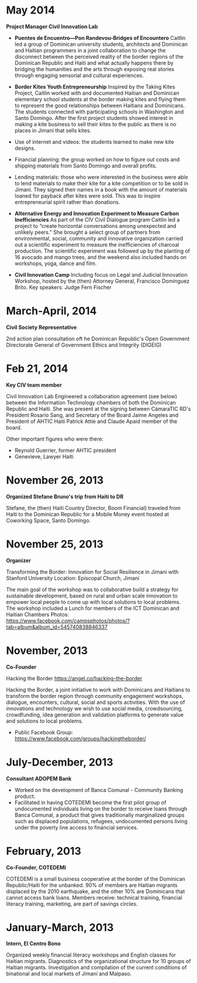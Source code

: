 # May 2014

**Project Manager Civil Innovation Lab**

* **Puentes de Encuentro—Pon Randevou-Bridges of Encountero**
Caitlin led a group of Dominican university students, architects and Dominican and Haitian programmers in a joint collaboration to change the disconnect between the perceived reality of the border regions of the Dominican Republic and Haiti and what actually happens there by bridging the humanities and the arts through exposing real stories through engaging sensorial and cultural experiences.

* **Border Kites Youth Entrepreneurship**
Inspired by the Taking Kites Project, Caitlin worked with and documented Haitian and Dominican elementary school students at the border making kites and flying them to represent the good relationships between Haitians and Dominicans. The students connected with participating schools in Washington and Santo Domingo.
After the first project students showed interest in making a kite business to sell their kites to the public as there is no places in Jimani that sells kites.

 * Use of internet and videos: the students learned to make new kite designs. 
 * Financial planning: the group worked on how to figure out costs and shipping materials from Santo Domingo and overall profits.
 * Lending materials: those who were interested in the business were able to lend materials to make their kite for a kite competition or to be sold in Jimaní. They signed their names in a book with the amount of materials loaned for payback after kites were sold. This was to inspire entrepreneurial spirit rather than donations.
 
* **Alternative Energy and Innovation Experiment to Measure Carbon Inefficiencies**
As part of the CIV Civil Dialogue program Caitlin led a project to “create horizontal conversations among unexpected and unlikely peers.” She brought a select group of partners from environmental, social, community and innovative organization carried out a scientific experiment to measure the inefficiencies of charcoal production. The scientific experiment was followed up by the planting of 16 avocado and mango trees, and the weekend also included hands on workshops, yoga, dance and film.

* **Civil Innovation Camp**
Including focus on Legal and Judicial Innovation Workshop, hosted by the (then) Attorney General, Francisco Domínguez Brito. Key speakers: Judge Fern Fischer


# March-April, 2014

**Civil Society Representative**

2nd action plan consultation oft he Dominican Republic's Open Government Directorate General of Government Ethics and Integrity (DIGEIG)
# Feb 21, 2014

**Key CIV team member** 

Civil Innovation Lab Engineered a collaboration agreement (see below) between the Information Technology chambers of both the Dominican Republic and Haiti. She was present at the signing between CámaraTIC RD's President Rosario Sang, and Secretary of the Board Jaime Angeles and President of AHTIC Haiti Patrick Attie and Claude Apaid member of the board.

Other important figures who were there:
* Reynold Guerrier, former AHTIC president 
* Genevieve, Lawyer Haiti

# November 26, 2013

**Organized Stefane Bruno's trip from Haiti to DR** 

Stefane, the (then) Haiti Country Director, Boom Financial) traveled from Haiti to the Dominican Republic for a Mobile Money event hosted at Coworking Space, Santo Domingo. 

# November 25, 2013

**Organizer**

Transforming the Border: Innovation for Social Resilience in Jimaní with Stanford University 
Location: Episcopal Church, Jimaní 

The main goal of the workshop was to collaborative build a strategy for sustainable development, based on rural and urban scale innovation to empower local people to come up with local solutions to local problems.
The workshop included a Lunch for members of the ICT Dominican and Haitian Chambers
Photos: https://www.facebook.com/campsphotos/photos/?tab=album&album_id=545740838846337

# November, 2013

**Co-Founder** 

Hacking the Border https://angel.co/hacking-the-border

Hacking the Border, a joint initiative to work with Dominicans and Haitians to transform the border region through community engagement workshops, dialogue, encounters, cultural, social and sports activities. With the use of innovations and technology we wish to use social media, crowdsourcing, crowdfunding, idea generation and validation platforms to generate value and solutions to local problems.

- Public Facebook Group: https://www.facebook.com/groups/hackingtheborder/

# July-December, 2013

**Consultant ADOPEM Bank**

* Worked on the development of Banca Comunal - Community Banking product.
* Facilitated in having COTEDEMI become the first pilot group of undocumented individuals living on the border to receive loans through Banca Comunal, a product that gives traditionally marginalized groups such as displaced populations, refugees, undocumented persons living under the poverty line access to financial services.

# February, 2013

**Co-Founder, COTEDEMI**

COTEDEMI is a small business cooperative at the border of the Dominican Republic/Haiti for the unbanked. 90% of members are Haitian migrants displaced by the 2010 earthquake, and the other 10% are  Dominicans that cannot access bank loans. Members receive: technical training, financial literacy training, marketing, are part of savings circles.

# January-March, 2013

**Intern, El Centro Bono**

Organized weekly financial literacy workshops and English classes for Haitian migrants. Diagnostics of the organizational structure for 10 groups of Haitian migrants.  Investigation and compilation of the current conditions of binational and local markets of Jimaní and Malpaso.
